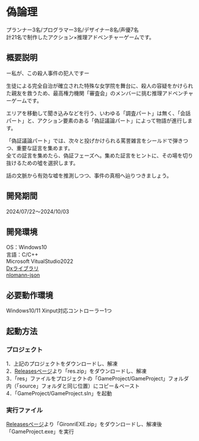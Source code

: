 # 偽論理
プランナー3名/プログラマー3名/デザイナー8名/声優7名<br>
計21名で制作したアクション×推理アドベンチャーゲームです。
## 概要説明
ー私が、この殺人事件の犯人ですー<br>

生徒による完全自治が確立された特殊な女学院を舞台に、殺人の容疑をかけられた親友を救うため、最高権力機関「審査会」のメンバーに挑む推理アドベンチャーゲームです。<br>

エリアを移動して聞き込みなどを行う、いわゆる「調査パート」は無く、「会話パート」と、アクション要素のある「偽証議論パート」によって物語が進行します。<br>

「偽証議論パート」では、次々と投げかけられる罵詈雑言をシールドで弾きつつ、重要な証言を集めます。<br>
全ての証言を集めたら、偽証フェーズへ。集めた証言をヒントに、その場を切り抜けるための噓を選択します。<br>

話の文脈から有効な嘘を推測しつつ、事件の真相へ辿りつきましょう。
## 開発期間
2024/07/22～2024/10/03
## 開発環境
OS：Windows10<br>
言語：C/C++<br>
Microsoft VitualStudio2022<br>
[Dxライブラリ](https://dxlib.xsrv.jp/)<br>
[nlomann-json](https://github.com/nlohmann/json)
## 必要動作環境
Windows10/11
Xinput対応コントローラー1つ
## 起動方法
### プロジェクト
1．上記のプロジェクトをダウンロードし、解凍<br>
2．[Releasesページ](https://github.com/HiroShi09Skr/Gironri/releases)より「res.zip」をダウンロードし、解凍<br>
3．「res」ファイルをプロジェクトの「GameProject/GameProject」フォルダ内（「source」フォルダと同じ位置）にコピー＆ペースト<br>
4．「GameProject/GameProject.sln」を起動
### 実行ファイル
[Releasesページ](https://github.com/HiroShi09Skr/Gironri/releases)より「GironriEXE.zip」をダウンロードし、解凍後「GameProject.exe」を実行